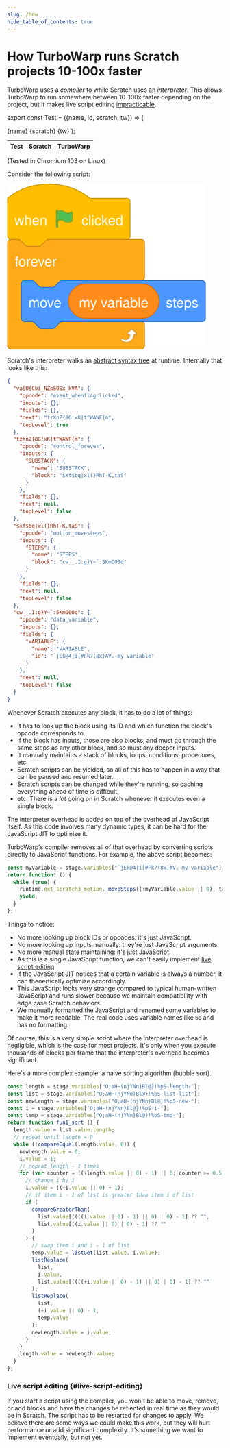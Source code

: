 ```yaml
---
slug: /how
hide_table_of_contents: true
---
```


# How TurboWarp runs Scratch projects 10-100x faster

TurboWarp uses a *compiler* to while Scratch uses an *interpreter*. This allows TurboWarp to run somewhere between 10-100x faster depending on the project, but it makes live script editing [impracticable](#live-script-editing).

export const Test = ({name, id, scratch, tw}) => (
  <tr>
    <td><a href={`https://scratch.mit.edu/projects/${id}/`}>{name}</a></td>
    <td>{scratch}</td>
    <td>{tw}</td>
  </tr>
);

<table style={{textAlign: "center"}}>
  <thead>
    <tr>
      <th>Test</th>
      <th>Scratch</th>
      <th>TurboWarp</th>
    </tr>
  </thead>
  <tbody>
    <Test name="Quicksort 200000 items" id="310372816" scratch="10.746s" tw="0.0528s" />
    <Test name="Cycles Raytracer r=1 s=10 dof=.08" id="412737809" scratch="832s" tw="16s" />
  </tbody>
</table>

(Tested in Chromium 103 on Linux)

Consider the following script:

![When green flag clicked, forever, move my variable steps](./assets/forever-move-my-variable-steps.svg)

Scratch's interpreter walks an [abstract syntax tree](https://en.wikipedia.org/wiki/Abstract_syntax_tree) at runtime. Internally that looks like this:

```json
{
  "va[U{Cbi_NZpSOSx_kVA": {
    "opcode": "event_whenflagclicked",
    "inputs": {},
    "fields": {},
    "next": "tzXnZ{8G!xK|t^WAWF{m",
    "topLevel": true
  },
  "tzXnZ{8G!xK|t^WAWF{m": {
    "opcode": "control_forever",
    "inputs": {
      "SUBSTACK": {
        "name": "SUBSTACK",
        "block": "$xf$bq|xl(}RhT-K,taS"
      }
    },
    "fields": {},
    "next": null,
    "topLevel": false
  },
  "$xf$bq|xl(}RhT-K,taS": {
    "opcode": "motion_movesteps",
    "inputs": {
      "STEPS": {
        "name": "STEPS",
        "block": "cw__.I:g}Y~`:5KmO00q"
      }
    },
    "fields": {},
    "next": null,
    "topLevel": false
  },
  "cw__.I:g}Y~`:5KmO00q": {
    "opcode": "data_variable",
    "inputs": {},
    "fields": {
      "VARIABLE": {
        "name": "VARIABLE",
        "id": "`jEk@4|i[#Fk?(8x)AV.-my variable"
      }
    },
    "next": null,
    "topLevel": false
  }
}
```

Whenever Scratch executes any block, it has to do a lot of things:

 - It has to look up the block using its ID and which function the block's opcode corresponds to.
 - If the block has inputs, those are also blocks, and must go through the same steps as any other block, and so must any deeper inputs.
 - It manually maintains a stack of blocks, loops, conditions, procedures, etc.
 - Scratch scripts can be yielded, so all of this has to happen in a way that can be paused and resumed later.
 - Scratch scripts can be changed while they're running, so caching everything ahead of time is difficult.
 - etc. There is a *lot* going on in Scratch whenever it executes even a single block.

The interpreter overhead is added on top of the overhead of JavaScript itself. As this code involves many dynamic types, it can be hard for the JavaScript JIT to optimize it.

TurboWarp's compiler removes all of that overhead by converting scripts directly to JavaScript functions. For example, the above script becomes:

```js
const myVariable = stage.variables["`jEk@4|i[#Fk?(8x)AV.-my variable"];
return function* () {
  while (true) {
    runtime.ext_scratch3_motion._moveSteps((+myVariable.value || 0), target);
    yield;
  }
};
```

Things to notice:

 - No more looking up block IDs or opcodes: it's just JavaScript.
 - No more looking up inputs manually: they're just JavaScript arguments.
 - No more manual state maintaining: it's just JavaScript.
 - As this is a single JavaScript function, we can't easily implement [live script editing](#live-script-editing)
 - If the JavaScript JIT notices that a certain variable is always a number, it can theoertically optimize accordingly.
 - This JavaScript looks very strange compared to typical human-written JavaScript and runs slower because we maintain compatibility with edge case Scratch behaviors.
 - We manually formatted the JavaScript and renamed some variables to make it more readable. The real code uses variable names like `b0` and has no formatting.

Of course, this is a very simple script where the interpreter overhead is negligible, which is the case for most projects. It's only when you execute thousands of blocks per frame that the interpreter's overhead becomes significant.

Here's a more complex example: a naive sorting algorithm (bubble sort).

```js
const length = stage.variables["O;aH~(njYNn}Bl@}!%pS-length-"];
const list = stage.variables["O;aH~(njYNn}Bl@}!%pS-list-list"];
const newLength = stage.variables["O;aH~(njYNn}Bl@}!%pS-new-"];
const i = stage.variables["O;aH~(njYNn}Bl@}!%pS-i-"];
const temp = stage.variables["O;aH~(njYNn}Bl@}!%pS-tmp-"];
return function fun1_sort () {
  length.value = list.value.length;
  // repeat until length = 0
  while (!compareEqual(length.value, 0)) {
    newLength.value = 0;
    i.value = 1;
    // repeat length - 1 times
    for (var counter = ((+length.value || 0) - 1) || 0; counter >= 0.5; counter--) {
      // change i by 1
      i.value = ((+i.value || 0) + 1);
      // if item i - 1 of list is greater than item i of list
      if (
        compareGreaterThan(
          list.value[((((i.value || 0) - 1) || 0) | 0) - 1] ?? "",
          list.value[((i.value || 0) | 0) - 1] ?? ""
        )
      ) {
        // swap item i and i - 1 of list
        temp.value = listGet(list.value, i.value);
        listReplace(
          list,
          i.value,
          list.value[((((+i.value || 0) - 1) || 0) | 0) - 1] ?? ""
        );
        listReplace(
          list,
          (+i.value || 0) - 1,
          temp.value
        );
        newLength.value = i.value;
      }
    }
    length.value = newLength.value;
  }
};
```

### Live script editing {#live-script-editing}

If you start a script using the compiler, you won't be able to move, remove, or add blocks and have the changes be reflected in real time as they would be in Scratch. The script has to be restarted for changes to apply. We believe there are some ways we could make this work, but they will hurt performance or add significant complexity. It's something we want to implement eventually, but not yet.
